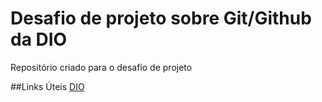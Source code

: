 # Desafio de projeto sobre Git/Github da DIO
Repositório criado para o desafio de projeto

##Links Úteis
[DIO](https://www.dio.me/)

